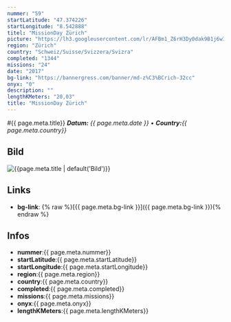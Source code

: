 ```yaml
---
nummer: "59"
startLatitude: "47.374226"
startLongitude: "8.542888"
titel: "MissionDay Zürich"
picture: "https://lh3.googleusercontent.com/lr/AFBm1_Z6rH3Dy0dak9B1j6w3D9mh0-LqkmLx9USbXvj_0PMDvhUB6QVTLYupCFVEFol-zR7-G_wNguQXdohtQ0BUsnTIl76tCgBKKWQOiAFP9AcCgCNXUyjWf8qOoOS_G5LpCftZSwq4OezHrBCAl5hhTPToZSIT3b3hSIXyj3EmCmjKbWhaLBpsMDRf1a6TQIiVkRL2bzdxjpu9morfCvy2wEfnTM8Rqg5lChMdZm7HxL268LfHhsxyhDoxylV3dvrGYTcgMkt6xJT24DgrxBhlCIVo0h3rhBzD50pga7JKZKd2wTOx1Pzjvy4WXvSSsDwQk7_fX0v2xJNg8H9ClVuGHJa1GFPwwQS7thYTgyEcc66cf9ADvfKbeAPbpz9AahooXdOklJbiJVEZ7isCeNn9bUa90MV-C7guYj8uyZ0344TNEa-7v87pjN2B3CL2JiL220pzTkHcg8cVVWX3Y4R6e9SO74lWIhrVfbdymjJzzP8ZgEYgXphu0r5meOBTD1U4pgOSQQT2d_GL5gPpWSIT5-YEVqIvTdljyxf4EeoLZxz1A1kE04PRlKfQoUumdn2MlBpwYQ-OwbV8IicMGI5TGPGu9fLU-P3BeiCdHUb4ityRFS-u983uCuwivPxPgCtrXAfG6RXQr43tBYPAl_UAEPecZNkH_b1UUg1bxqnu7d9HRsU0LpqJDaX9naL3iBdbksKkx49Gxcr3OtqkwB9X6o2aDDRjIv9MlPd_E9qVQDs1tj8rSM2co-C_hEVdKow9CWSH9_FGn_kYkJPyvkcXgzFCkvqt4GRq02khk9J8pHv7Me6hLmdAEV_EEOZkjP4Pldmb3S6rA84nkqbGS4JcLhp493yt_VPv2TgC"
region: "Zürich"
country: "Schweiz/Suisse/Svizzera/Svizra"
completed: "1344"
missions: "24"
date: "2017"
bg-link: "https://bannergress.com/banner/md-z%C3%BCrich-32cc"
onyx: "0"
description: ""
lengthKMeters: "20,03"
title: "MissionDay Zürich"
---
```


#{{ page.meta.title}}
_**Datum:** {{ page.meta.date }} • **Country:**{{ page.meta.country}}_

## Bild
![{{page.meta.title | default('Bild')}}]({{page.meta.picture}})

## Links
- **bg-link**: {% raw %}[{{ page.meta.bg-link }}]({{ page.meta.bg-link }}){% endraw %}

## Infos
- **nummer**:{{ page.meta.nummer}}
- **startLatitude**:{{ page.meta.startLatitude}}
- **startLongitude**:{{ page.meta.startLongitude}}
- **region**:{{ page.meta.region}}
- **country**:{{ page.meta.country}}
- **completed**:{{ page.meta.completed}}
- **missions**:{{ page.meta.missions}}
- **onyx**:{{ page.meta.onyx}}
- **lengthKMeters**:{{ page.meta.lengthKMeters}}

